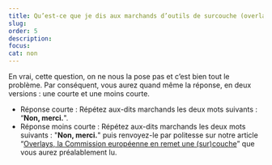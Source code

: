 ```yaml
---
title: Qu’est-ce que je dis aux marchands d’outils de surcouche (overlays) qui m’assurent que ça rendra mon site accessible ?
slug: 
order: 5
description: 
focus: 
cat: non
---
```


En vrai, cette question, on ne nous la pose pas et c’est bien tout le problème. Par conséquent, vous aurez quand même la réponse, en deux versions : une courte et une moins courte.

* Réponse courte : Répétez aux-dits marchands les deux mots suivants : “<strong>Non, merci.</strong>".   
* Réponse moins courte :
    Répétez aux-dits marchands les deux mots suivants : "<strong>Non, merci.</strong>" puis renvoyez-le par politesse sur notre article “[Overlays, la Commission européenne en remet une (sur)couche](https://design.numerique.gouv.fr/articles/2025-04-03-les-surcouches-ne-rendent-ni-accessible-ni-conforme/)” que vous aurez préalablement lu.